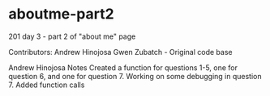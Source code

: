 # aboutme-part2
201 day 3 - part 2 of "about me" page

Contributors:
Andrew Hinojosa
Gwen Zubatch - Original code base

Andrew Hinojosa Notes
    Created a function for questions 1-5, one for question 6, and one for question 7.
    Working on some debugging in question 7.
    Added function calls